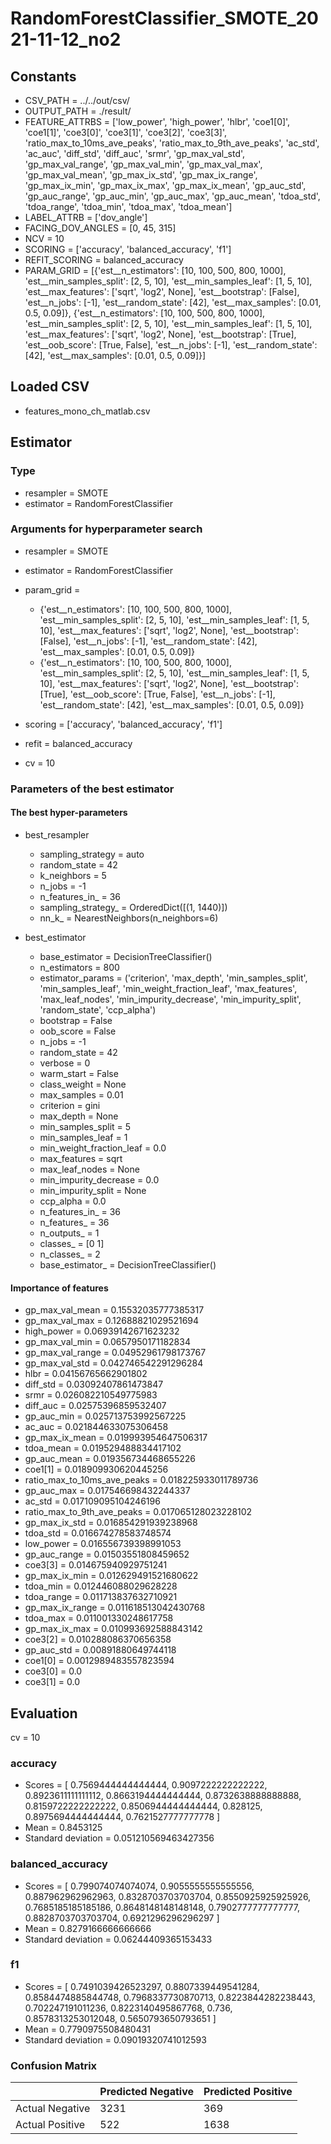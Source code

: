# RandomForestClassifier_SMOTE_2021-11-12_no2
## Constants
- CSV_PATH = ../../out/csv/
- OUTPUT_PATH = ./result/
- FEATURE_ATTRBS = ['low_power', 'high_power', 'hlbr', 'coe1[0]', 'coe1[1]', 'coe3[0]', 'coe3[1]', 'coe3[2]', 'coe3[3]', 'ratio_max_to_10ms_ave_peaks', 'ratio_max_to_9th_ave_peaks', 'ac_std', 'ac_auc', 'diff_std', 'diff_auc', 'srmr', 'gp_max_val_std', 'gp_max_val_range', 'gp_max_val_min', 'gp_max_val_max', 'gp_max_val_mean', 'gp_max_ix_std', 'gp_max_ix_range', 'gp_max_ix_min', 'gp_max_ix_max', 'gp_max_ix_mean', 'gp_auc_std', 'gp_auc_range', 'gp_auc_min', 'gp_auc_max', 'gp_auc_mean', 'tdoa_std', 'tdoa_range', 'tdoa_min', 'tdoa_max', 'tdoa_mean']
- LABEL_ATTRB = ['dov_angle']
- FACING_DOV_ANGLES = [0, 45, 315]
- NCV = 10
- SCORING = ['accuracy', 'balanced_accuracy', 'f1']
- REFIT_SCORING = balanced_accuracy
- PARAM_GRID = [{'est__n_estimators': [10, 100, 500, 800, 1000], 'est__min_samples_split': [2, 5, 10], 'est__min_samples_leaf': [1, 5, 10], 'est__max_features': ['sqrt', 'log2', None], 'est__bootstrap': [False], 'est__n_jobs': [-1], 'est__random_state': [42], 'est__max_samples': [0.01, 0.5, 0.09]}, {'est__n_estimators': [10, 100, 500, 800, 1000], 'est__min_samples_split': [2, 5, 10], 'est__min_samples_leaf': [1, 5, 10], 'est__max_features': ['sqrt', 'log2', None], 'est__bootstrap': [True], 'est__oob_score': [True, False], 'est__n_jobs': [-1], 'est__random_state': [42], 'est__max_samples': [0.01, 0.5, 0.09]}]

## Loaded CSV
- features_mono_ch_matlab.csv

## Estimator
### Type
- resampler = SMOTE
- estimator = RandomForestClassifier

### Arguments for hyperparameter search
- resampler = SMOTE
- estimator = RandomForestClassifier
- param_grid = 
	- {'est__n_estimators': [10, 100, 500, 800, 1000], 'est__min_samples_split': [2, 5, 10], 'est__min_samples_leaf': [1, 5, 10], 'est__max_features': ['sqrt', 'log2', None], 'est__bootstrap': [False], 'est__n_jobs': [-1], 'est__random_state': [42], 'est__max_samples': [0.01, 0.5, 0.09]}
	- {'est__n_estimators': [10, 100, 500, 800, 1000], 'est__min_samples_split': [2, 5, 10], 'est__min_samples_leaf': [1, 5, 10], 'est__max_features': ['sqrt', 'log2', None], 'est__bootstrap': [True], 'est__oob_score': [True, False], 'est__n_jobs': [-1], 'est__random_state': [42], 'est__max_samples': [0.01, 0.5, 0.09]}

- scoring = ['accuracy', 'balanced_accuracy', 'f1']
- refit = balanced_accuracy
- cv = 10

### Parameters of the best estimator
#### The best hyper-parameters
- best_resampler
	- sampling_strategy = auto
	- random_state = 42
	- k_neighbors = 5
	- n_jobs = -1
	- n_features_in_ = 36
	- sampling_strategy_ = OrderedDict([(1, 1440)])
	- nn_k_ = NearestNeighbors(n_neighbors=6)

- best_estimator
	- base_estimator = DecisionTreeClassifier()
	- n_estimators = 800
	- estimator_params = ('criterion', 'max_depth', 'min_samples_split', 'min_samples_leaf', 'min_weight_fraction_leaf', 'max_features', 'max_leaf_nodes', 'min_impurity_decrease', 'min_impurity_split', 'random_state', 'ccp_alpha')
	- bootstrap = False
	- oob_score = False
	- n_jobs = -1
	- random_state = 42
	- verbose = 0
	- warm_start = False
	- class_weight = None
	- max_samples = 0.01
	- criterion = gini
	- max_depth = None
	- min_samples_split = 5
	- min_samples_leaf = 1
	- min_weight_fraction_leaf = 0.0
	- max_features = sqrt
	- max_leaf_nodes = None
	- min_impurity_decrease = 0.0
	- min_impurity_split = None
	- ccp_alpha = 0.0
	- n_features_in_ = 36
	- n_features_ = 36
	- n_outputs_ = 1
	- classes_ = [0 1]
	- n_classes_ = 2
	- base_estimator_ = DecisionTreeClassifier()

#### Importance of features
- gp_max_val_mean = 0.15532035777385317
- gp_max_val_max = 0.12688821029521694
- high_power = 0.06939142671623232
- gp_max_val_min = 0.0657950171182834
- gp_max_val_range = 0.04952961798173767
- gp_max_val_std = 0.042746542291296284
- hlbr = 0.04156765662901802
- diff_std = 0.03092407861473847
- srmr = 0.026082210549775983
- diff_auc = 0.02575396859532407
- gp_auc_min = 0.025713753992567225
- ac_auc = 0.021844633075306458
- gp_max_ix_mean = 0.019993954647506317
- tdoa_mean = 0.019529488834417102
- gp_auc_mean = 0.019356734468655226
- coe1[1] = 0.018909930620445256
- ratio_max_to_10ms_ave_peaks = 0.018225933011789736
- gp_auc_max = 0.017546698432244337
- ac_std = 0.017109095104246196
- ratio_max_to_9th_ave_peaks = 0.017065128023228102
- gp_max_ix_std = 0.016854291939238968
- tdoa_std = 0.016674278583748574
- low_power = 0.016556739398991053
- gp_auc_range = 0.01503551808459652
- coe3[3] = 0.014675940929751241
- gp_max_ix_min = 0.012629491521680622
- tdoa_min = 0.012446088029628228
- tdoa_range = 0.011713837632710921
- gp_max_ix_range = 0.011618513042430768
- tdoa_max = 0.011001330248617758
- gp_max_ix_max = 0.010993692588843142
- coe3[2] = 0.010288086370656358
- gp_auc_std = 0.00891880649744118
- coe1[0] = 0.0012989483557823594
- coe3[0] = 0.0
- coe3[1] = 0.0

## Evaluation
cv = 10
### accuracy
- Scores = [ 0.7569444444444444, 0.9097222222222222, 0.8923611111111112, 0.8663194444444444, 0.8732638888888888, 0.8159722222222222, 0.8506944444444444, 0.828125, 0.8975694444444444, 0.7621527777777778 ]
- Mean = 0.8453125
- Standard deviation = 0.051210569463427356

### balanced_accuracy
- Scores = [ 0.799074074074074, 0.9055555555555556, 0.887962962962963, 0.8328703703703704, 0.8550925925925926, 0.7685185185185186, 0.8648148148148148, 0.7902777777777777, 0.8828703703703704, 0.6921296296296297 ]
- Mean = 0.8279166666666666
- Standard deviation = 0.06244409365153433

### f1
- Scores = [ 0.7491039426523297, 0.8807339449541284, 0.8584474885844748, 0.7968337730870713, 0.8223844282238443, 0.702247191011236, 0.8223140495867768, 0.736, 0.8578313253012048, 0.5650793650793651 ]
- Mean = 0.7790975508480431
- Standard deviation = 0.09019320741012593

### Confusion Matrix
|  | Predicted Negative | Predicted Positive |
| --- | --- | --- |
| Actual Negative | 3231 | 369 |
| Actual Positive | 522 | 1638 |

      